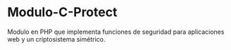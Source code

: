 # Modulo-C-Protect
Modulo en PHP que implementa funciones de seguridad para aplicaciones web y un criptosistema simétrico.
